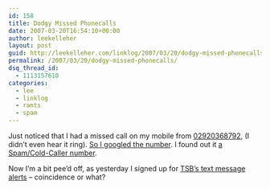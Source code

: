 ```yaml
---
id: 158
title: Dodgy Missed Phonecalls
date: 2007-03-20T16:54:10+00:00
author: leekelleher
layout: post
guid: http://leekelleher.com/linklog/2007/03/20/dodgy-missed-phonecalls/
permalink: /2007/03/20/dodgy-missed-phonecalls/
dsq_thread_id:
  - 1113157610
categories:
  - lee
  - linklog
  - rants
  - spam
---
```

Just noticed that I had a missed call on my mobile from [02920368792](http://technorati.com/tag/02920368792), (I didn&#8217;t even hear it ring). [So I googled the number](http://www.google.co.uk/search?hl=en&q=02920368792). I found out it [a Spam/Cold-Caller number](http://vinlai.com/blog/cold-callers-spam-numbers.html).

Now I&#8217;m a bit pee&#8217;d off, as yesterday I signed up for [TSB&#8217;s text message alerts](http://www.lloydstsb.com/internet_banking/sms_text_alerts.asp) &#8211; coincidence or what?